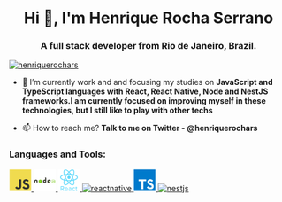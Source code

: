 <h1 align="center">Hi 👋, I'm Henrique Rocha Serrano</h1>
<h3 align="center">A full stack developer from Rio de Janeiro, Brazil.</h3>

<p align="left"> <a href="https://twitter.com/henriquerochars" target="blank"><img src="https://img.shields.io/twitter/follow/henriquerochars?logo=twitter&style=for-the-badge" alt="henriquerochars" /></a> </p>

- 🌱 I’m currently work and and focusing my studies on **JavaScript and TypeScript languages with React, React Native, Node and NestJS frameworks.I am currently focused on improving myself in these technologies, but I still like to play with other techs**

- 📫 How to reach me? **Talk to me on Twitter - @henriquerochars**


<h3 align="left">Languages and Tools:</h3>
<p align="left"> <a href="https://developer.mozilla.org/en-US/docs/Web/JavaScript" target="_blank"> <img src="https://raw.githubusercontent.com/devicons/devicon/master/icons/javascript/javascript-original.svg" alt="javascript" width="40" height="40"/> </a> <a href="https://nodejs.org" target="_blank"> <img src="https://raw.githubusercontent.com/devicons/devicon/master/icons/nodejs/nodejs-original-wordmark.svg" alt="nodejs" width="40" height="40"/> </a> <a href="https://reactjs.org/" target="_blank"> <img src="https://raw.githubusercontent.com/devicons/devicon/master/icons/react/react-original-wordmark.svg" alt="react" width="40" height="40"/> </a> <a href="https://reactnative.dev/" target="_blank"> <img src="https://reactnative.dev/img/header_logo.svg" alt="reactnative" width="40" height="40"/> </a> <a href="https://www.typescriptlang.org/" target="_blank"> <img src="https://raw.githubusercontent.com/devicons/devicon/master/icons/typescript/typescript-original.svg" alt="typescript" width="40" height="40"/> </a> <a href="https://docs.nestjs.com/" target="_blank"> <img src="https://upload.wikimedia.org/wikipedia/commons/a/a8/NestJS.svg" alt="nestjs" width="40" height="40"/> </a> </p>
